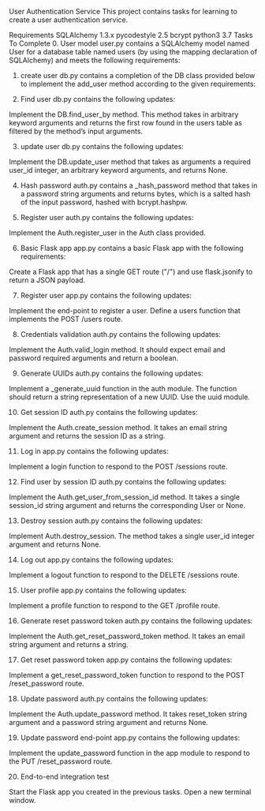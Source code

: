 User Authentication Service
This project contains tasks for learning to create a user authentication service.

Requirements
SQLAlchemy 1.3.x
pycodestyle 2.5
bcrypt
python3 3.7
Tasks To Complete
 0. User model
user.py contains a SQLAlchemy model named User for a database table named users (by using the mapping declaration of SQLAlchemy) and meets the following requirements:

 1. create user
db.py contains a completion of the DB class provided below to implement the add_user method according to the given requirements:

 2. Find user
db.py contains the following updates:

Implement the DB.find_user_by method. This method takes in arbitrary keyword arguments and returns the first row found in the users table as filtered by the method’s input arguments. 

 3. update user
db.py contains the following updates:

Implement the DB.update_user method that takes as arguments a required user_id integer, an arbitrary keyword arguments, and returns None.

  4. Hash password
auth.py contains a _hash_password method that takes in a password string arguments and returns bytes, which is a salted hash of the input password, hashed with bcrypt.hashpw.

 5. Register user
auth.py contains the following updates:

Implement the Auth.register_user in the Auth class provided.

 6. Basic Flask app
app.py contains a basic Flask app with the following requirements:

Create a Flask app that has a single GET route ("/") and use flask.jsonify to return a JSON payload.

 7. Register user
app.py contains the following updates:

Implement the end-point to register a user. Define a users function that implements the POST /users route.

 8. Credentials validation
auth.py contains the following updates:

Implement the Auth.valid_login method. It should expect email and password required arguments and return a boolean.

 9. Generate UUIDs
auth.py contains the following updates:

Implement a _generate_uuid function in the auth module. The function should return a string representation of a new UUID. Use the uuid module.

 10. Get session ID
auth.py contains the following updates:

Implement the Auth.create_session method. It takes an email string argument and returns the session ID as a string.

  11. Log in
app.py contains the following updates:

Implement a login function to respond to the POST /sessions route.

 12. Find user by session ID
auth.py contains the following updates:

Implement the Auth.get_user_from_session_id method. It takes a single session_id string argument and returns the corresponding User or None.

 13. Destroy session
auth.py contains the following updates:

Implement Auth.destroy_session. The method takes a single user_id integer argument and returns None.

 14. Log out
app.py contains the following updates:

Implement a logout function to respond to the DELETE /sessions route.

 15. User profile
app.py contains the following updates:

Implement a profile function to respond to the GET /profile route.

 16. Generate reset password token
auth.py contains the following updates:

Implement the Auth.get_reset_password_token method. It takes an email string argument and returns a string.

 17. Get reset password token
app.py contains the following updates:

Implement a get_reset_password_token function to respond to the POST /reset_password route.

 18. Update password
auth.py contains the following updates:

Implement the Auth.update_password method. It takes reset_token string argument and a password string argument and returns None.

 19. Update password end-point
app.py contains the following updates:

Implement the update_password function in the app module to respond to the PUT /reset_password route.

 20. End-to-end integration test

Start the Flask app you created in the previous tasks. Open a new terminal window.
